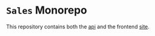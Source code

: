 # `Sales` Monorepo

This repository contains both the [api](./api) and the frontend [site](./site).

